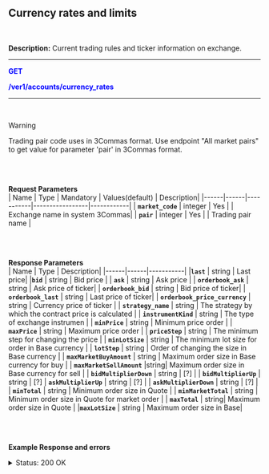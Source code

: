 ## Currency rates and limits
<br>

**Description:** Current trading rules and ticker information on exchange. <br>

-------- 

<mark style="color:blue;background-color:white"> **GET**

<mark style="color:blue;background-color:white"> **/ver1/accounts/currency_rates**

-------- 
<br>
 

> [!WARNING]
>
> Trading pair code uses in 3Commas format. Use endpoint "All market pairs" to get value for parameter 'pair' in 3Commas format.
<br>
<br>

**Request Parameters**
<br>
| Name | Type |	Mandatory |	Values(default)	| Description|
|------|------|-----------|-----------------|------------|
| **`market_code`** | integer	| Yes |	| Exchange name in system 3Commas|
| **`pair`** | integer	| Yes |	| Trading pair name |

<br>
<br>



**Response Parameters**
<br>
| Name | Type |	 Description|
|------|------|-----------|
|**`last`**  | string	| Last price|
|**`bid`**  | string	| Bid price |
| **`ask`**  | string	| Ask price |
| **`orderbook_ask`**  | string	| Ask price of ticker|
| **`orderbook_bid`**  | string	| Bid price of ticker|
| **`orderbook_last`**  | string	| Last price of ticker|
| **`orderbook_price_currency`**  | string	| Currency price of ticker |
| **`strategy_name`**  | string	| The strategy by which the contract price is calculated |
| **`instrumentKind`**  | string	| The type of exchange instrumen |
| **`minPrice`**  | string	| Minimum price order |
| **`maxPrice`**  | string	| Maximum price order |
| **`priceStep`**  | string	| The minimum step for changing the price  |
| **`minLotSize`**  | string	| The minimum lot size for order in Base currency |
| **`lotStep`**  | string	| Order of changing the size in Base currency  |
| **`maxMarketBuyAmount`**  | string	| Maximum order size in Base currency for buy |
| **`maxMarketSellAmount`**  |string| Maximum order size in Base currency for sell |
| **`bidMultiplierDown`**  | string	| [?] |
| **`bidMultiplierUp`**  | string	| [?] 
| **`askMultiplierUp`**  | string	| [?] |
| **`askMultiplierDown`**  | string	| [?] |
| **`minTotal`**  | string	| Minimum order size in Quote |
| **`minMarketTotal`**  | string	| Minimum order size in Quote for market order |
| **`maxTotal`**  | 	string| Maximum order size in Quote |
|**`maxLotSize`**  | string	| Maximum order size in Base|

<br>
<br>


**Example Response and errors**

<details>
<summary>Status: 200 OK</summary>
<br>
```json
{
  "last": "63802.44",
  "bid": "63802.44",
  "ask": "63802.45",
  "orderbook_ask": "63802.45",
  "orderbook_bid": "63802.44",
  "orderbook_last": "63802.44",
  "orderbook_price_currency": "USDT",
  "strategy_name": "orderbook_price",
  "contract_strategy_name": "orderbook_price",
  "instrumentKind": "spot",
  "minPrice": "0.01",
  "maxPrice": "1000000.0",
  "priceStep": "0.01",
  "minLotSize": "0.00001",
  "lotStep": "0.00001",
  "maxMarketBuyAmount": "121.22278732",
  "maxMarketSellAmount": "121.22278732",
  "bidMultiplierDown": "0.2",
  "bidMultiplierUp": "5.0",
  "askMultiplierUp": "5.0",
  "askMultiplierDown": "0.2",
  "minTotal": "5.0",
  "minMarketTotal": "5.0",
  "maxTotal": "9000000.0",
  "maxLotSize": "9000.0"
}
```
<details>